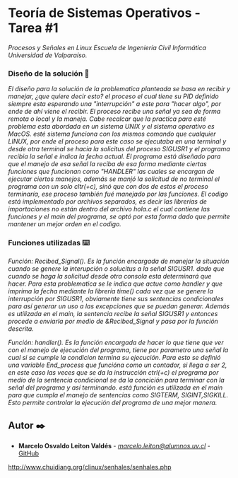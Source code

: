 # Teoría de Sistemas Operativos - Tarea #1
_Procesos y Señales en Linux Escuela de Ingeniería Civil Informática Universidad de Valparaíso._

### Diseño de la solución 🔧
_El diseño para la solución de la problematica planteada se basa en recibir y manejar, ¿que quiere decir esto? el proceso el cual tiene su PID definido siempre esta esperando una "interrupción" a este para "hacer algo", por ende de ahí viene el recibir. El proceso recibe una señal ya sea de forma remota o local y la maneja. Cabe recalcar que la practica para esté problema esta abordada en un sistema UNIX y el sistema operativo es MacOS. esté sistema funciona con los mismos comando que cualquier LINUX, por ende el proceso para este caso se ejecutaba en una terminal y desde otra terminal se hacia la solicitus del proceso SIGUSR1 y el programa recibia la señal e indica la fecha actual. El programa está diseñado para que el manejo de esa señal la reciba de esa forma mediante ciertas funciones que funcionan como "HANDLER" las cuales se encargan de ejecutar ciertos manejos, además se manjó la solicitud de no terminal el programa con un solo cltr(+c), sinó que con dos de estos el proceso terminaría, ese proceso también fué manejado por las funciones. El codigo está implementado por archivos separados, es decir las librerías de importaciones no están dentro del archivo hola.c el cual contiene las funciones y el main del programa, se optó por esta forma dado que permite mantener un mejor orden en el codigo._

### Funciones utilizadas ⌨️
_Función: Recibed_Signal(). Es la función encargada de manejar la situación cuando se genere la interupción o solucitus a la señal SIGUSR1. dado que cuando se haga la solicitud desde otra consola esta determinará que hacer. Para esta problematica se le indica que actue como handler y que imprima la fecha mediante la librería time() cada vez que se genere la interrupción por SIGUSR1, obviamente tiene sus sentencias condicionales para así generar un uso a las excepciones que se puedan generar. Además es utilizada en el main, la sentencia recibe la señal SIGUSR1 y entonces procede a enviarla por medio de &Recibed_Signal y pasa por la función descrita._

_Función: handler(). Es la función encargada de hacer lo que tiene que ver con el manejo de ejecución del programa, tiene por parametro una señal la cual si se cumple la condicion termina su ejecución. Para esto se definió una variable End_process que funcióna como un contador, si llega a ser 2, en este caso las veces que se da la instrucción ctrl(+c) el programa por medio de la sentencia condicional se da la concición para terminar con la señal del programa y así terminando. está función es utilizada en el main para que cumpla el manejo de sentencias como SIGTERM, SIGINT,SIGKILL. Esto permite controlar la ejecución del programa de una mejor manera._

## Autor ✒️
* **Marcelo Osvaldo Leiton Valdés** - *marcelo.leiton@alumnos.uv.cl* - [GitHub](https://github.com/marceloleiton)

http://www.chuidiang.org/clinux/senhales/senhales.php